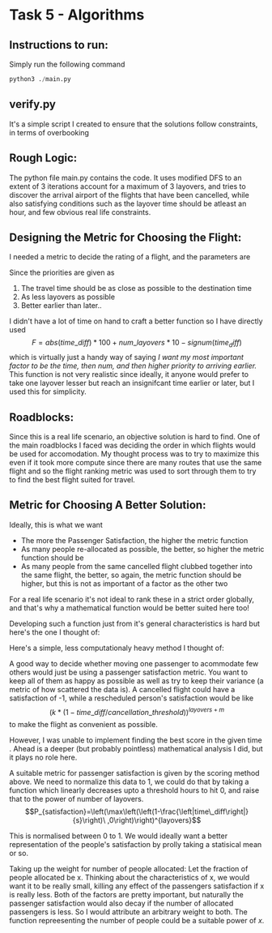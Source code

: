 # Task 5 - Algorithms

## Instructions to run:
Simply run the following command
```py
python3 ./main.py
```
## verify.py

It's a simple script I created to ensure that the solutions follow constraints, in terms of overbooking

## Rough Logic:

The python file main.py contains the code. It uses modified DFS to an extent of 3 iterations account for a maximum of 3 layovers, and tries to discover the arrival airport of the flights that have been cancelled, while also satisfying conditions such as the layover time should be atleast an hour, and few obvious real life constraints.


## Designing the Metric for Choosing the Flight:

I needed a metric to decide the rating of a flight, and the parameters are

Since the priorities are given as 
1) The travel time should be as close as possible to the destination time
2) As less layovers as possible
3) Better earlier than later..

I didn't have a lot of time on hand to craft a better function so I have directly used 
$$F = abs(time\_diff)*100+num\_layovers*10 - signum(time_diff)$$
which is virtually just a handy way of saying _I want my most important factor to be the time, then num, and then higher priority to arriving earlier._ This function is not very realistic since ideally, it anyone would prefer to take one layover lesser but reach an insignifcant time earlier or later, but I used this for simplicity.


## Roadblocks: 

Since this is a real life scenario, an objective solution is hard to find. One of the main roadblocks I faced was deciding the order in which flights would be used for accomodation. My thought process was to try to maximize this even if it took more compute since there are many routes that use the same flight and so the flight ranking metric was used to sort through them to try to find the best flight suited for travel.

## Metric for Choosing A Better Solution:

Ideally, this is what we want
- The more the Passenger Satisfaction, the higher the metric function
- As many people re-allocated as possible, the better, so higher the metric function should be
- As many people from the same cancelled flight clubbed together into the same flight, the better, so again, the metric function should be higher, but this is not as important of a factor as the other two

For a real life scenario it's not ideal to rank these in a strict order globally, and that's why a mathematical function would be better suited here too!

Developing such a function just from it's general characteristics is hard but here's the one I thought of:

Here's a simple, less computationaly heavy method I thought of:

A good way to decide whether moving one passenger to acommodate few others would just be using a passenger satisfaction metric. You want to keep all of them as happy as possible as well as try to keep their variance (a metric of how scattered the data is). A cancelled flight could have a satisfaction of -1, while a rescheduled person's satisfaction would be like $$(k*(1-time\_diff/cancellation\_threshold))^{layovers+m}$$ to make the flight as convenient as possible.



However, I was unable to implement finding the best score in the given time
.
Ahead is a deeper (but probably pointless) mathematical analysis I did, but it plays no role here.

A suitable metric for passenger satisfaction is given by the scoring method above. We need to normalize this data to 1, we could do that by taking a function which linearly decreases upto a threshold hours to hit 0, and raise that to the power of number of layovers.
$$P_{satisfaction}=\left(\max\left(\left(1-\frac{\left|time\_diff\right|}{s}\right)\ ,0\right)\right)^{layovers}$$

This is normalised between 0 to 1.
We would ideally want a better representation of the people's satisfaction by prolly taking a statisical mean or so. 

Taking up the weight for number of people allocated: Let the fraction of people allocated be x.
Thinking about the characteristics of x, we would want it to be really small, killing any effect of the passengers satisfaction if x is really less. Both of the factors are pretty important, but naturally the passenger satisfaction would also decay if the number of allocated passengers is less. So I would attribute an arbitrary weight to both. 
The function repreesenting the number of people could be a suitable power of $x.$ 














